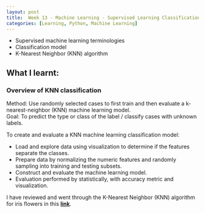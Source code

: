 ```yaml
---
layout: post
title:  Week 13 - Machine Learning - Supervised Learning Classification model using K-Nearest Neighbor (KNN) for iris
categories: [Learning, Python, Machine Learning]
---
```


- Supervised machine learning terminologies
- Classification model
- K-Nearest Neighbor (KNN) algorithm

## What I learnt:  

### Overview of KNN classification
Method: Use randomly selected cases to first train and then evaluate a k-nearest-neighbor (KNN) machine learning model.  
Goal: To predict the type or class of the label / classify cases with unknown labels.  

To create and evaluate a KNN machine learning classification model:  
- Load and explore data using visualization to determine if the features separate the classes.
- Prepare data by normalizing the numeric features and randomly sampling into training and testing subsets.
- Construct and evaluate the machine learning model. 
- Evaluation performed by statistically, with accuracy metric and visualization.

I have reviewed and went through the K-Nearest Neighbor (KNN) algorithm for iris flowers in this [**link**](https://github.com/liawbeile/liawbeile.github.io/blob/master/knn_iris_classification_model_machine_learning.ipynb).